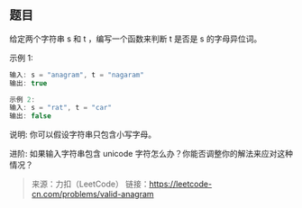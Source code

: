 ## 题目
给定两个字符串 s 和 t ，编写一个函数来判断 t 是否是 s 的字母异位词。

示例 1:

```javascript
输入: s = "anagram", t = "nagaram"
输出: true

示例 2:
输入: s = "rat", t = "car"
输出: false
```

说明:
你可以假设字符串只包含小写字母。

进阶:
如果输入字符串包含 unicode 字符怎么办？你能否调整你的解法来应对这种情况？

> 来源：力扣（LeetCode）
链接：https://leetcode-cn.com/problems/valid-anagram